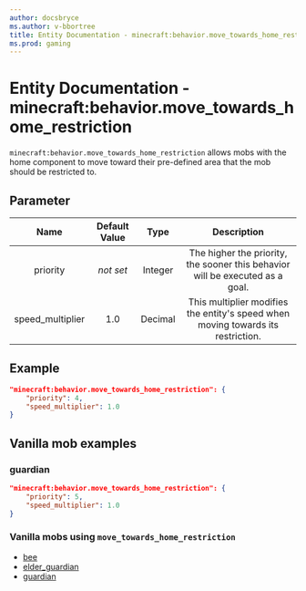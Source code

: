 ```yaml
---
author: docsbryce
ms.author: v-bbortree
title: Entity Documentation - minecraft:behavior.move_towards_home_restriction
ms.prod: gaming
---
```


# Entity Documentation - minecraft:behavior.move_towards_home_restriction

`minecraft:behavior.move_towards_home_restriction` allows mobs with the home component to move toward their pre-defined area that the mob should be restricted to.

## Parameter

| Name| Default Value| Type| Description |
|:-----------:|:-----------:|:-----------:|:-----------:|
|priority|*not set*|Integer|The higher the priority, the sooner this behavior will be executed as a goal.|
| speed_multiplier| 1.0| Decimal| This multiplier modifies the entity's speed when moving towards its restriction. |

## Example

```json
"minecraft:behavior.move_towards_home_restriction": {
    "priority": 4,
    "speed_multiplier": 1.0
}
```

## Vanilla mob examples

### guardian

```json
"minecraft:behavior.move_towards_home_restriction": {
    "priority": 5,
    "speed_multiplier": 1.0
}

```

### Vanilla mobs using `move_towards_home_restriction`

- [bee](../../../../Source/VanillaBehaviorPack_Snippets/entities/bee.md)
- [elder_guardian](../../../../Source/VanillaBehaviorPack_Snippets/entities/elder_guardian.md)
- [guardian](../../../../source/vanillabehaviorpack_snippets/entities/guardian.md)
